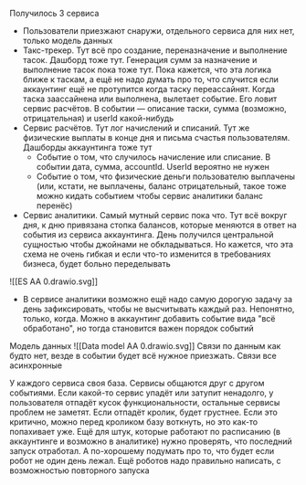 Получилось 3 сервиса
- Пользователи приезжают снаружи, отдельного сервиса для них нет, только модель данных
- Такс-трекер. Тут всё про создание, переназначение и выполнение тасок. Дашборд тоже тут. Генерация сумм за назначение и выполнение тасок пока тоже тут. Пока кажется, что эта логика ближе к таскам, а ещё не надо думать про то, что случится если аккаунтинг ещё не протупится когда таску переассайнят. Когда таска заассайнена или выполнена, вылетает событие. Его ловит сервис расчётов. В событии — описание таски, сумма (возможно, отрицательная) и userId какой-нибудь
- Сервис расчётов. Тут лог начислений и списаний. Тут же физические выплаты в конце дня и письма счастья пользователям. Дашборды аккаунтинга тоже тут
	- Событие о том, что случилось начисление или списание. В событии дата, сумма, accountId. UserId вероятно не нужен
	- Событие о том, что физические деньги пользователю выплачены (или, кстати, не выплачены, баланс отрицательный, такое тоже можно кидать событием чтобы сервис аналитики баланс перенёс)
- Сервис аналитики. Самый мутный сервис пока что. Тут всё вокруг дня, к дню привязана стопка балансов, которые меняются в ответ на события из сервиса аккаунтинга. День получился центральной сущностью чтобы джойнами не обкладываться. Но кажется, что эта схема не очень гибкая и если что-то изменится в требованиях бизнеса, будет больно переделывать

![[ES AA 0.drawio.svg]]

- В сервисе аналитики возможно ещё надо самую дорогую задачу за день зафиксировать, чтобы не высчитывать каждый раз. Непонятно, только, когда. Можно в аккаунтинг добавить событие вида "всё обработано", но тогда становится важен порядок событий



Модель данных
![[Data model AA 0.drawio.svg]]
Связи по данным как будто нет, везде в событии будет всё нужное приезжать. Связи все асинхронные

У каждого сервиса своя база. Сервисы общаются друг с другом событиями. Если какой-то сервис упадёт или затупит ненадолго, у пользователя отпадёт кусок функциональности, остальные сервисы проблем не заметят. Если отпадёт кролик, будет грустнее. Если это критично, можно перед кроликом базу воткнуть, но это как-то попахивает уже. Ещё для штук, которые работают по расписанию (в аккаунтинге и возможно в аналитике) нужно проверять, что последний запуск отработал. А по-хорошему подумать про то, что будет если робот не один день лежал.
Ещё роботов надо правильно написать, с возможностью повторного запуска